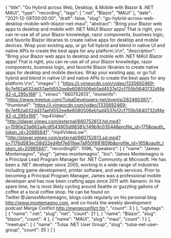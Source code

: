 {
  "title": "Go Hybrid across Web, Desktop, & Mobile with Blazor & .NET MAUI",
  "type": "recording",
  "tags": [
    ".net",
    "Blazor",
    "MAUI"
  ],
  "date": "2021-12-09T00:00:00",
  "draft": false,
  "slug": "go-hybrid-across-web-desktop-mobile-with-blazor-net-maui",
  "abstract": "Bring your Blazor web apps to desktop and mobile with .NET MAUI Blazor apps! That is right, you can re-use all of your Blazor knowledge, razor components, business logic, and favorite Blazor libraries to create native apps for desktop and mobile devices. Wrap your existing app, or go full hybrid and blend in native UI and native APIs to create the best apps for any platform.\r\n",
  "description": "Bring your Blazor web apps to desktop and mobile with .NET MAUI Blazor apps! That is right, you can re-use all of your Blazor knowledge, razor components, business logic, and favorite Blazor libraries to create native apps for desktop and mobile devices. Wrap your existing app, or go full hybrid and blend in native UI and native APIs to create the best apps for any platform.\r\n",
  "images": [
    "https://i.vimeocdn.com/video/1335692469-6c7ef82a632dd37aefd552ee8e6080506eb1ad4537e12cf755b5640732df4e42-d_295x166"
  ],
  "vimeo": "660752613",
  "moreinfo": "https://www.meetup.com/TulsaDevelopers-net/events/282460397/",
  "thumbnail": "https://i.vimeocdn.com/video/1335692469-6c7ef82a632dd37aefd552ee8e6080506eb1ad4537e12cf755b5640732df4e42-d_295x166",
  "mp4Video": "http://player.vimeo.com/external/660752613.hd.mp4?s=1590e23a662a4cdf543905d98381c149b9c03544&profile_id=175&oauth_token_id=20985841",
  "mp4VideoLow": "http://player.vimeo.com/external/660752613.sd.mp4?s=7176d583ec58d32ed4bf7e619ae7a950f881859b&profile_id=165&oauth_token_id=20985841",
  "recordingID": 1096,
  "speakers": [
    {
      "name": "James Montemagno",
      "slug": "james-montemagno",
      "bio": "James Montemagno is a Principal Lead Program Manager for .NET Community at Microsoft. He has been a .NET developer since 2005, working in a wide range of industries including game development, printer software, and web services. Prior to becoming a Principal Program Manager, James was a professional mobile developer and has now been crafting apps since 2011 with Xamarin. In his spare time, he is most likely cycling around Seattle or guzzling gallons of coffee at a local coffee shop. He can be found on Twitter @JamesMontemagno, blogs code regularly on his personal blog http://www.montemagno.com, and co-hosts the weekly development podcast Merge Conflict http://mergeconflict.fm.",
      "count": 3
    }
  ],
  "ugtvtags": [
    {
      "name": ".net",
      "slug": "net",
      "count": 21
    },
    {
      "name": "Blazor",
      "slug": "blazor",
      "count": 4
    },
    {
      "name": "MAUI",
      "slug": "maui",
      "count": 1
    }
  ],
  "meetups": [
    {
      "name": "Tulsa .NET User Group",
      "slug": "tulsa-net-user-group",
      "count": 35
    }
  ]
}